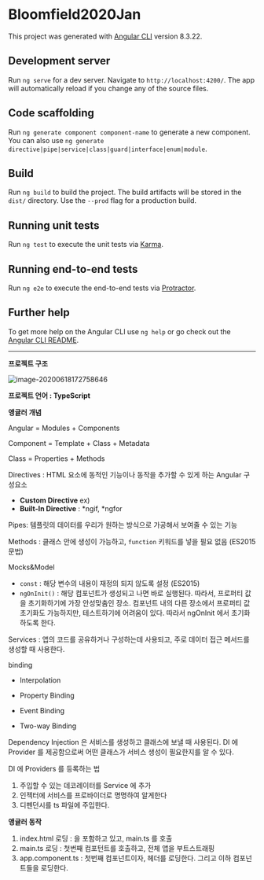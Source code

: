 # Bloomfield2020Jan

This project was generated with [Angular CLI](https://github.com/angular/angular-cli) version 8.3.22.

## Development server

Run `ng serve` for a dev server. Navigate to `http://localhost:4200/`. The app will automatically reload if you change any of the source files.

## Code scaffolding

Run `ng generate component component-name` to generate a new component. You can also use `ng generate directive|pipe|service|class|guard|interface|enum|module`.

## Build

Run `ng build` to build the project. The build artifacts will be stored in the `dist/` directory. Use the `--prod` flag for a production build.

## Running unit tests

Run `ng test` to execute the unit tests via [Karma](https://karma-runner.github.io).

## Running end-to-end tests

Run `ng e2e` to execute the end-to-end tests via [Protractor](http://www.protractortest.org/).

## Further help

To get more help on the Angular CLI use `ng help` or go check out the [Angular CLI README](https://github.com/angular/angular-cli/blob/master/README.md).

------

<b>프로젝트 구조</b>

![image-20200618172758646](C:\Users\LG\AppData\Roaming\Typora\typora-user-images\image-20200618172758646.png)

<b>프로젝트 언어 : TypeScript</b>



<b>앵귤러 개념</b>

Angular = Modules + Components

Component = Template + Class + Metadata

Class = Properties + Methods



Directives : HTML 요소에 동적인 기능이나 동작을 추가할 수 있게 하는 Angular 구성요소

- **Custom Directive** ex) <pm-product>
- **Built-In Directive** : *ngif, *ngfor

Pipes: 템플릿의 데이터를 우리가 원하는 방식으로 가공해서 보여줄 수 있는 기능

Methods : 클래스 안에 생성이 가능하고, `function` 키워드를 넣을 필요 없음 (ES2015 문법)

Mocks&Model

- `const` : 해당 변수의 내용이 재정의 되지 않도록 설정 (ES2015)
- `ngOnInit()` : 해당 컴포넌트가 생성되고 나면 바로 실행된다. 따라서, 프로퍼티 값을 초기화하기에 가장 안성맞춤인 장소. 컴포넌트 내의 다른 장소에서 프로퍼티 값 초기화도 가능하지만, 테스트하기에 어려움이 있다. 따라서 ngOnInit 에서 초기화 하도록 한다.

Services : 앱의 코드를 공유하거나 구성하는데 사용되고, 주로 데이터 접근 메서드를 생성할 때 사용한다.

binding

- Interpolation

- Property Binding
- Event Binding
- Two-way Binding

Dependency Injection 은 서비스를 생성하고 클래스에 보낼 때 사용된다. DI 에 Provider 를 제공함으로써 어떤 클래스가 서비스 생성이 필요한지를 알 수 있다.

DI 에 Providers 를 등록하는 법

1. 주입할 수 있는 데코레이터를 Service 에 추가
2. 인젝터에 서비스를 프로바이더로 명명하여 알게한다
3. 디펜던시를 ts 파일에 주입한다.

<b>앵귤러 동작</b>

1. index.html 로딩 : <pm-root>을 포함하고 있고, main.ts 를 호출
2. main.ts 로딩 : 첫번째 컴포턴트를 호출하고, 전체 앱을 부트스트래핑
3. app.component.ts : 첫번째 컴포넌트이자, 헤더를 로딩한다. 그리고 이하 컴포넌트들을 로딩한다.




